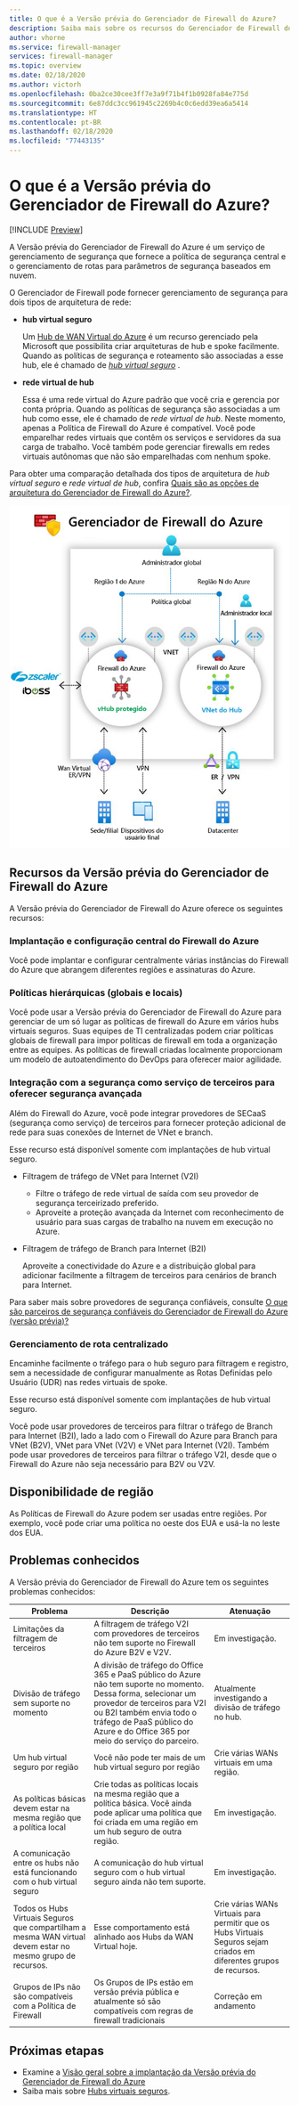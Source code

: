 ```yaml
---
title: O que é a Versão prévia do Gerenciador de Firewall do Azure?
description: Saiba mais sobre os recursos do Gerenciador de Firewall do Azure
author: vhorne
ms.service: firewall-manager
services: firewall-manager
ms.topic: overview
ms.date: 02/18/2020
ms.author: victorh
ms.openlocfilehash: 0ba2ce30cee3ff7e3a9f71b4f1b0928fa84e775d
ms.sourcegitcommit: 6e87ddc3cc961945c2269b4c0c6edd39ea6a5414
ms.translationtype: HT
ms.contentlocale: pt-BR
ms.lasthandoff: 02/18/2020
ms.locfileid: "77443135"
---
```

# <a name="what-is-azure-firewall-manager-preview"></a>O que é a Versão prévia do Gerenciador de Firewall do Azure?

[!INCLUDE [Preview](../../includes/firewall-manager-preview-notice.md)]

A Versão prévia do Gerenciador de Firewall do Azure é um serviço de gerenciamento de segurança que fornece a política de segurança central e o gerenciamento de rotas para parâmetros de segurança baseados em nuvem. 

O Gerenciador de Firewall pode fornecer gerenciamento de segurança para dois tipos de arquitetura de rede:

- **hub virtual seguro**

   Um [Hub de WAN Virtual do Azure](../virtual-wan/virtual-wan-about.md#resources) é um recurso gerenciado pela Microsoft que possibilita criar arquiteturas de hub e spoke facilmente. Quando as políticas de segurança e roteamento são associadas a esse hub, ele é chamado de *[hub virtual seguro](secured-virtual-hub.md)* . 
- **rede virtual de hub**

   Essa é uma rede virtual do Azure padrão que você cria e gerencia por conta própria. Quando as políticas de segurança são associadas a um hub como esse, ele é chamado de *rede virtual de hub*. Neste momento, apenas a Política de Firewall do Azure é compatível. Você pode emparelhar redes virtuais que contêm os serviços e servidores da sua carga de trabalho. Você também pode gerenciar firewalls em redes virtuais autônomas que não são emparelhadas com nenhum spoke.

Para obter uma comparação detalhada dos tipos de arquitetura de *hub virtual seguro* e *rede virtual de hub*, confira [Quais são as opções de arquitetura do Gerenciador de Firewall do Azure?](vhubs-and-vnets.md).

![gerenciador de firewall](media/overview/firewallmanagerv5.png)

## <a name="azure-firewall-manager-preview-features"></a>Recursos da Versão prévia do Gerenciador de Firewall do Azure

A Versão prévia do Gerenciador de Firewall do Azure oferece os seguintes recursos:

### <a name="central-azure-firewall-deployment-and-configuration"></a>Implantação e configuração central do Firewall do Azure

Você pode implantar e configurar centralmente várias instâncias do Firewall do Azure que abrangem diferentes regiões e assinaturas do Azure. 

### <a name="hierarchical-policies-global-and-local"></a>Políticas hierárquicas (globais e locais)

Você pode usar a Versão prévia do Gerenciador de Firewall do Azure para gerenciar de um só lugar as políticas de firewall do Azure em vários hubs virtuais seguros. Suas equipes de TI centralizadas podem criar políticas globais de firewall para impor políticas de firewall em toda a organização entre as equipes. As políticas de firewall criadas localmente proporcionam um modelo de autoatendimento do DevOps para oferecer maior agilidade.

### <a name="integrated-with-third-party-security-as-a-service-for-advanced-security"></a>Integração com a segurança como serviço de terceiros para oferecer segurança avançada

Além do Firewall do Azure, você pode integrar provedores de SECaaS (segurança como serviço) de terceiros para fornecer proteção adicional de rede para suas conexões de Internet de VNet e branch.

Esse recurso está disponível somente com implantações de hub virtual seguro.

- Filtragem de tráfego de VNet para Internet (V2I)

   - Filtre o tráfego de rede virtual de saída com seu provedor de segurança terceirizado preferido.
   - Aproveite a proteção avançada da Internet com reconhecimento de usuário para suas cargas de trabalho na nuvem em execução no Azure.

- Filtragem de tráfego de Branch para Internet (B2I)

   Aproveite a conectividade do Azure e a distribuição global para adicionar facilmente a filtragem de terceiros para cenários de branch para Internet.

Para saber mais sobre provedores de segurança confiáveis, consulte [O que são parceiros de segurança confiáveis do Gerenciador de Firewall do Azure (versão prévia)?](trusted-security-partners.md)

### <a name="centralized-route-management"></a>Gerenciamento de rota centralizado

Encaminhe facilmente o tráfego para o hub seguro para filtragem e registro, sem a necessidade de configurar manualmente as Rotas Definidas pelo Usuário (UDR) nas redes virtuais de spoke. 

Esse recurso está disponível somente com implantações de hub virtual seguro.

Você pode usar provedores de terceiros para filtrar o tráfego de Branch para Internet (B2I), lado a lado com o Firewall do Azure para Branch para VNet (B2V), VNet para VNet (V2V) e VNet para Internet (V2I). Também pode usar provedores de terceiros para filtrar o tráfego V2I, desde que o Firewall do Azure não seja necessário para B2V ou V2V. 

## <a name="region-availability"></a>Disponibilidade de região

As Políticas de Firewall do Azure podem ser usadas entre regiões. Por exemplo, você pode criar uma política no oeste dos EUA e usá-la no leste dos EUA. 

## <a name="known-issues"></a>Problemas conhecidos

A Versão prévia do Gerenciador de Firewall do Azure tem os seguintes problemas conhecidos:

|Problema  |Descrição  |Atenuação  |
|---------|---------|---------|
|Limitações da filtragem de terceiros|A filtragem de tráfego V2I com provedores de terceiros não tem suporte no Firewall do Azure B2V e V2V.|Em investigação.|
|Divisão de tráfego sem suporte no momento|A divisão de tráfego do Office 365 e PaaS público do Azure não tem suporte no momento. Dessa forma, selecionar um provedor de terceiros para V2I ou B2I também envia todo o tráfego de PaaS público do Azure e do Office 365 por meio do serviço do parceiro.|Atualmente investigando a divisão de tráfego no hub.
|Um hub virtual seguro por região|Você não pode ter mais de um hub virtual seguro por região|Crie várias WANs virtuais em uma região.|
|As políticas básicas devem estar na mesma região que a política local|Crie todas as políticas locais na mesma região que a política básica. Você ainda pode aplicar uma política que foi criada em uma região em um hub seguro de outra região.|Em investigação.|
|A comunicação entre os hubs não está funcionando com o hub virtual seguro|A comunicação do hub virtual seguro com o hub virtual seguro ainda não tem suporte.|Em investigação.|
|Todos os Hubs Virtuais Seguros que compartilham a mesma WAN virtual devem estar no mesmo grupo de recursos.|Esse comportamento está alinhado aos Hubs da WAN Virtual hoje.|Crie várias WANs Virtuais para permitir que os Hubs Virtuais Seguros sejam criados em diferentes grupos de recursos.|
|Grupos de IPs não são compatíveis com a Política de Firewall|Os Grupos de IPs estão em versão prévia pública e atualmente só são compatíveis com regras de firewall tradicionais|Correção em andamento

## <a name="next-steps"></a>Próximas etapas

- Examine a [Visão geral sobre a implantação da Versão prévia do Gerenciador de Firewall do Azure](deployment-overview.md)
- Saiba mais sobre [Hubs virtuais seguros](secured-virtual-hub.md).